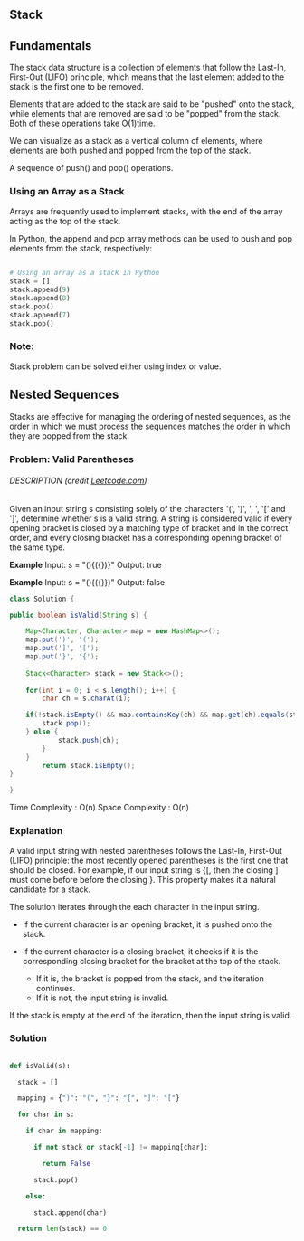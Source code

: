 ## Stack

## Fundamentals

The stack data structure is a collection of elements that follow the Last-In, First-Out (LIFO) principle, which means that the last element added to the stack is the first one to be removed.

Elements that are added to the stack are said to be "pushed" onto the stack, while elements that are removed are said to be "popped" from the stack. Both of these operations take O(1)time.

We can visualize as a stack as a vertical column of elements, where elements are both pushed and popped from the top of the stack.

A sequence of push() and pop() operations.

### Using an Array as a Stack

Arrays are frequently used to implement stacks, with the end of the array acting as the top of the stack.

In Python, the append and pop array methods can be used to push and pop elements from the stack, respectively:

```python
  
# Using an array as a stack in Python
stack = []
stack.append(9)
stack.append(8)
stack.pop()
stack.append(7)
stack.pop()
```

### Note:

Stack problem can be solved either using index or value.
## Nested Sequences

Stacks are effective for managing the ordering of nested sequences, as the order in which we must process the sequences matches the order in which they are popped from the stack.

### Problem: Valid Parentheses

###### DESCRIPTION (credit [Leetcode.com](https://www.leetcode.com/problems/valid-parentheses/))

Given an input string s consisting solely of the characters '(', ')', ', ', '[' and ']', determine whether s is a valid string. A string is considered valid if every opening bracket is closed by a matching type of bracket and in the correct order, and every closing bracket has a corresponding opening bracket of the same type.

**Example** Input: s = "(){({})}" Output: true

**Example** Input: s = "(){({}})" Output: false


```java
class Solution {

public boolean isValid(String s) {

	Map<Character, Character> map = new HashMap<>();
	map.put(')', '(');
	map.put(']', '[');
	map.put('}', '{');
	
	Stack<Character> stack = new Stack<>();
	
	for(int i = 0; i < s.length(); i++) {
		char ch = s.charAt(i);

	if(!stack.isEmpty() && map.containsKey(ch) && map.get(ch).equals(stack.peek())) {
		stack.pop();
	} else {
			stack.push(ch);
		}
	}
		return stack.isEmpty();
}

}
```

Time Complexity : O(n)
Space Complexity : O(n)

### Explanation

A valid input string with nested parentheses follows the Last-In, First-Out (LIFO) principle: the most recently opened parentheses is the first one that should be closed. For example, if our input string is {[, then the closing ] must come before before the closing }. This property makes it a natural candidate for a stack.

The solution iterates through the each character in the input string.

- If the current character is an opening bracket, it is pushed onto the stack.

- If the current character is a closing bracket, it checks if it is the corresponding closing bracket for the bracket at the top of the stack.

    - If it is, the bracket is popped from the stack, and the iteration continues.
    - If it is not, the input string is invalid.


If the stack is empty at the end of the iteration, then the input string is valid.


### Solution

```python
  
def isValid(s):

  stack = []

  mapping = {")": "(", "}": "{", "]": "["}

  for char in s:

    if char in mapping:

      if not stack or stack[-1] != mapping[char]:

        return False

      stack.pop()

    else:

      stack.append(char)

  return len(stack) == 0
```







